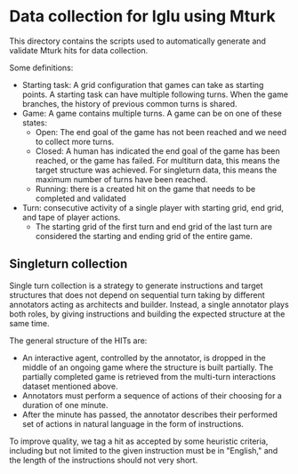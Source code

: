 # Data collection for Iglu using Mturk

This directory contains the scripts used to automatically generate and validate Mturk hits for data collection.

Some definitions:
* Starting task: A grid configuration that games can take as starting points. A starting task can have multiple following turns. When the game branches, the history of previous common turns is shared.
* Game: A game contains multiple turns. A game can be on one of these states:
  * Open: The end goal of the game has not been reached and we need to collect more turns.
  * Closed: A human has indicated the end goal of the game has been reached, or the game has failed.
    For multiturn data, this means the target structure was achieved.
    For singleturn data, this means the maximum number of turns have been reached.
  * Running: there is a created hit on the game that needs to be completed and validated
* Turn: consecutive activity of a single player with starting grid, end grid, and tape of player actions.
  * The starting grid of the first turn and end grid of the last turn are considered the starting and ending grid of the entire game.


## Singleturn collection

Single turn collection is a strategy to generate instructions and target structures that does not depend on sequential turn taking by different annotators acting as architects and builder. Instead, a single annotator plays both roles, by giving instructions and building the expected structure at the same time.

The general structure of the HITs are:

* An interactive agent, controlled by the annotator, is dropped in the middle of an ongoing game where the structure is built partially. The partially completed game is retrieved from the multi-turn interactions
dataset mentioned above.
* Annotators must perform a sequence of actions of their choosing for a duration of one minute.
* After the minute has passed, the annotator describes their performed set of actions in natural language in the form of instructions.

To improve quality, we tag a hit as accepted by some heuristic criteria, including but not limited to the given instruction must be in "English," and the length of the instructions should not very short.

